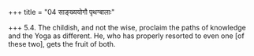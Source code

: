 +++
title = "04 साङ्ख्ययोगौ पृथग्बालाः"

+++
5.4. The childish, and not the wise, proclaim the paths of knowledge and
the Yoga as different. He, who has properly resorted to even one \[of
these two\], gets the fruit of both.
